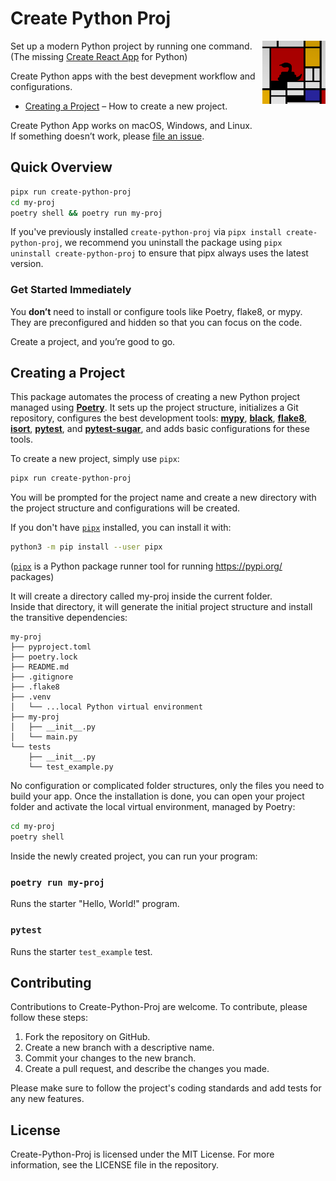 # Create Python Proj

<img alt="Logo" align="right" src="https://github.com/wiresv/create-python-proj/blob/main/logo.png?raw=true" width="20%" />

Set up a modern Python project by running one command. (The missing [Create React App](https://github.com/facebook/create-react-app) for Python)

Create Python apps with the best devepment workflow and configurations.

- [Creating a Project](#creating-a-project) – How to create a new project.

Create Python App works on macOS, Windows, and Linux.<br>
If something doesn’t work, please [file an issue](https://github.com/wiresv/create-python-proj/issues/new).<br>

## Quick Overview

```sh
pipx run create-python-proj
cd my-proj
poetry shell && poetry run my-proj
```

If you've previously installed `create-python-proj` via `pipx install create-python-proj`, we recommend you uninstall the package using `pipx uninstall create-python-proj` to ensure that pipx always uses the latest version.

### Get Started Immediately

You **don’t** need to install or configure tools like Poetry, flake8, or mypy.
They are preconfigured and hidden so that you can focus on the code.

Create a project, and you’re good to go.

## Creating a Project

This package automates the process of creating a new Python project managed using [**Poetry**](https://python-poetry.org/docs/). It sets up the project structure, initializes a Git repository, configures the best development tools: [**mypy**](https://python-poetry.org/docs/), [**black**](https://github.com/psf/black), [**flake8**](https://github.com/PyCQA/flake8), [**isort**](https://pycqa.github.io/isort/), [**pytest**](https://docs.pytest.org/), and [**pytest-sugar**](https://github.com/Teemu/pytest-sugar/), and adds basic configurations for these tools.

To create a new project, simply use `pipx`:

```bash
pipx run create-python-proj
```

You will be prompted for the project name and create a new directory with the project structure and configurations will be created.

If you don't have [`pipx`](https://github.com/pypa/pipx) installed, you can install it with:

```bash
python3 -m pip install --user pipx
```

([`pipx`](https://github.com/pypa/pipx) is a Python package runner tool for running https://pypi.org/ packages)

It will create a directory called my-proj inside the current folder.<br>
Inside that directory, it will generate the initial project structure and install the transitive dependencies:

```
my-proj
├── pyproject.toml
├── poetry.lock
├── README.md
├── .gitignore
├── .flake8
├── .venv
│   └── ...local Python virtual environment
├── my-proj
│   ├── __init__.py
│   └── main.py
└── tests
    ├── __init__.py
    └── test_example.py
```

No configuration or complicated folder structures, only the files you need to build your app.
Once the installation is done, you can open your project folder and activate the local virtual environment, managed by Poetry:

```bash
cd my-proj
poetry shell
```

Inside the newly created project, you can run your program:

### `poetry run my-proj`

Runs the starter "Hello, World!" program.

### `pytest`

Runs the starter `test_example` test.

## Contributing

Contributions to Create-Python-Proj are welcome. To contribute, please follow these steps:

1. Fork the repository on GitHub.
2. Create a new branch with a descriptive name.
3. Commit your changes to the new branch.
4. Create a pull request, and describe the changes you made.

Please make sure to follow the project's coding standards and add tests for any new features.

## License

Create-Python-Proj is licensed under the MIT License. For more information, see the LICENSE file in the repository.
